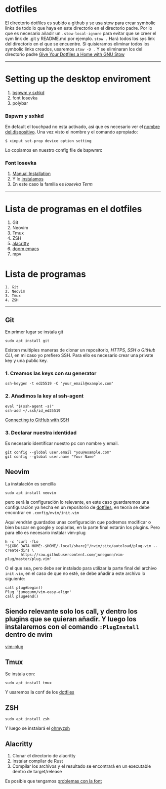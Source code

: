 # dotfiles
El directorio dotfiles es subido a github y se usa stow para crear symbolic links de todo lo que haya en este directorio en el directorio padre. Por lo que es necesario añadir un `.stow-local-ignore` para evitar que se creer el sym link de .git y README.md por ejemplo.
`stow .`
Hará todos los sys link del directorio en el que se encuentre. Si quisieramos eliminar todos los symbolic links creados, usaremos
`stow -D .`
Y se eliminaran los del directorio padre
[Give Your Dotfiles a Home with GNU Stow](https://www.youtube.com/watch?v=CxAT1u8G7is)

---
# Setting up the desktop enviroment
1. [bspwm y sxhkd](https://www.maketecheasier.com/install-configure-bspwm/)
2. font Iosevka
3. polybar

### Bspwm y sxhkd
En default el touchpad no esta activado, asi que es necesario ver el [nombre del dispositivo](https://wiki.archlinux.org/title/Libinput#Via_xinput). Una vez visto el nombre y el comando apropiado:
```
$ xinput set-prop device option setting
```
Lo copiamos en nuestro config file de bspwmrc

### Font Iosevka
1. [Manual Installation](https://github.com/be5invis/Iosevka)
2. Y lo [instalamos](https://www.internalpointers.com/post/install-new-fonts-linux-command-line) 
2. En este caso la familia es _Iosevka Term_ 

---
# Lista de programas en el dotfiles
1. Git                                                                                                                       
2. Neovim
3. Tmux
4. ZSH
5. [alacritty](https://github.com/alacritty/alacritty/blob/master/INSTALL.md#install-the-rust-compiler-with-rustup)
6. [doom emacs](https://github.com/doomemacs/doomemacs#install)
7. mpv


# Lista de programas
    1. Git
    2. Neovim
    3. Tmux
    4. ZSH
---
## Git
En primer lugar se instala git
```
sudo apt install git
```
Existen multiples maneras de clonar un repositorio, *HTTPS, SSH o GitHub CLI*, en mi caso yo prefiero SSH. Para ello es necesario crear una private key y una public key.
### 1. Creamos las keys con su generator
```
ssh-keygen -t ed25519 -C "your_email@example.com"
```
### 2. Añadimos la key al ssh-agent
```
eval "$(ssh-agent -s)"
ssh-add ~/.ssh/id_ed25519
```
[Connecting to GitHub with SSH](https://docs.github.com/en/authentication/connecting-to-github-with-ssh)
### 3. Declarar nuestra identidad
Es necesario identificar nuestro pc con nombre y email.
```
git config --global user.email "you@example.com"
git config --global user.name "Your Name"                                                                                                                                                                                                                                 
```
## Neovim
La instalación es sencilla
```
sudo apt install neovim
```
pero será la configuración lo relevante, en este caso guardaremos una configuración ya hecha en un repositorio de [dotfiles](https://github.com/hernanvqt/dotfiles), en teoría se debe encontrar en `.config/nvim/init.vim`

Aquí vendrán guardados unas configuración que podremos modificar o bien buscar en google y copiarlas, en la parte final estarán los plugins.
Pero para ello es necesario instalar vim-plug
```
h -c 'curl -fLo "${XDG_DATA_HOME:-$HOME/.local/share}"/nvim/site/autoload/plug.vim --create-dirs \
       https://raw.githubusercontent.com/junegunn/vim-plug/master/plug.vim'
```
O el que sea, pero debe ser instalado para utilizar la parte final del archivo `init.vim`, en el caso de que no esté, se debe añadir a este archivo lo siguiente:

```
call plug#begin()
Plug 'junegunn/vim-easy-align'
call plug#end()
```
Siendo relevante solo los call, y dentro los plugins que se quieran añadir. Y luego los instalaremos con el comando `:PlugInstall` dentro de **nvim**
---
[vim-plug](https://github.com/junegunn/vim-plug)
## Tmux
Se instala con: 
```
sudo apt install tmux
```
Y usaremos la conf de los [dotfiles](https://github.com/hernanvqt/dotfiles)

## ZSH
```
sudo apt install zsh
```
Y luego se instalará el [ohmyzsh](https://ohmyz.sh/#install)

## Alacritty
1. Clonar el directorio de alacritty
2. Instalar compilar de Rust
3. Compilar los archivos y el resultado se encontrará en un executable dentro de target/release

Es posible que tengamos [problemas con la font](https://www.behova.net/fonts-in-alacritty/)


